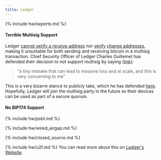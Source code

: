 ```yaml
---
title: Ledger
---
```


{% include hw/experts.md %}

#### Terrible Multisig Support
Ledger [cannot verify a receive address](https://twitter.com/mflaxman/status/1154538947340468224) nor [verify](https://twitter.com/mflaxman/status/1163585176275947523) [change addresses](https://www.reddit.com/r/ledgerwallet/comments/6mwpnt/electrum_multisig_with_ledger_on_testnet/), making it unsuitable for both sending and receiving bitcoin in a multisig transaction.
Chief Security Officer of Ledger Charles Guillemet has defended their decision to not support multisig by saying ([link](https://stephanlivera.com/episode/103/)):

> "a tiny mistake that can lead to massive loss and at scale, and this is very concerning to me"

This is a very bizarre stance to publicly take, which he has defended [here](https://twitter.com/P3b7_/status/1169224897131941888).
Hopefully, Ledger will join the multisig party in the future so their devices can be used as part of a secure quorum.

#### No BIP174 Support
{% include hw/psbt.md %}

{% include hw/wired_airgap.md %}

{% include hw/closed_source.md %}

{% include hw/u2f.md %}
You can read more about this on [Ledger's Website](https://support.ledger.com/hc/en-us/articles/115005198545-FIDO-U2F).
